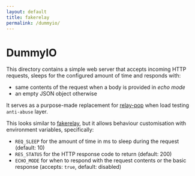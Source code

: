 ```yaml
---
layout: default
title: fakerelay
permalink: /dummyio/
---
```



# DummyIO

This directory contains a simple web server that accepts incoming HTTP requests, sleeps for the configured amount of time and responds with:

- same contents of the request when a body is provided in *echo mode*
- an empty JSON object otherwise

It serves as a purpose-made replacement for [relay-pop](https://github.com/getsentry/relay/) when load testing `anti-abuse` layer.

This looks similar to [fakerelay](https://github.com/getsentry/test-factory-utils/tree/main/fakerelay), but it allows behaviour customisation with environment variables, specifically:

- `REQ_SLEEP` for the amount of time in ms to sleep during the request (default: 10)
- `RES_STATUS` for the HTTP response code to return (default: 200)
- `ECHO_MODE` for when to respond with the request contents or the basic response (accepts: `true`, default: disabled)

